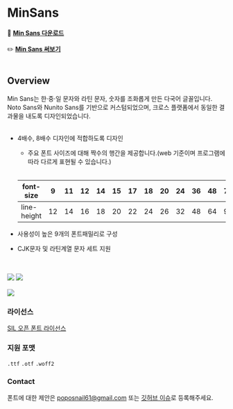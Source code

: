 # MinSans


🔗 **[Min Sans 다운로드](https://github.com/poposnail61/min-sans/releases/download/v1.3.1/fonts.zip)**
<br><br>
✏️ **[Min Sans 써보기](https://poposnail61.github.io/write/)**
<br><br>



## Overview


Min Sans는 한·중·일 문자와 라틴 문자, 숫자를 조화롭게 만든 다국어 글꼴입니다. <br>Noto Sans와 Nunito Sans를 기반으로 커스텀되었으며, 크로스 플랫폼에서 동일한 결과물을 내도록 디자인되었습니다.
<br><br>

- 4배수, 8배수 디자인에 적합하도록 디자인
    - 주요 폰트 사이즈에 대해 짝수의 행간을 제공합니다.(web 기준이며 프로그램에 따라 다르게 표현될 수 있습니다.)<br><br>
    
    | font-size | 9 | 11 | 12 | 14 | 15 | 17 | 18 | 20 | 24 | 36 | 48 | 72 | 96 |
    | --- | --- | --- | --- | --- | --- | --- | --- | --- | --- | --- | --- | --- | --- |
    | line-height | 12 | 14 | 16 | 18 | 20 | 22 | 24 | 26 | 32 | 48 | 64 | 96 | 128 |
- 사용성이 높은 9개의 폰트패밀리로 구성
- CJK문자 및 라틴계열 문자 세트 지원
<br><br><br>


<img src="https://github.com/poposnail61/min-sans/blob/main/img01.jpg?raw=true">
<img src="https://github.com/poposnail61/min-sans/blob/main/img02.jpg?raw=true">
<br><br>
<img src="https://github.com/poposnail61/min-sans/blob/main/img03.jpg?raw=true">
<br>

### 라이선스

[SIL 오픈 폰트 라이선스](https://scripts.sil.org/cms/scripts/page.php?site_id=nrsi&id=OFL)

### 지원 포맷

`.ttf` `.otf` `.woff2`

### Contact

폰트에 대한 제안은 poposnail61@gmail.com 또는 [깃허브 이슈](https://github.com/poposnail61/MinSans/issues)로 등록해주세요.

<br><br>
